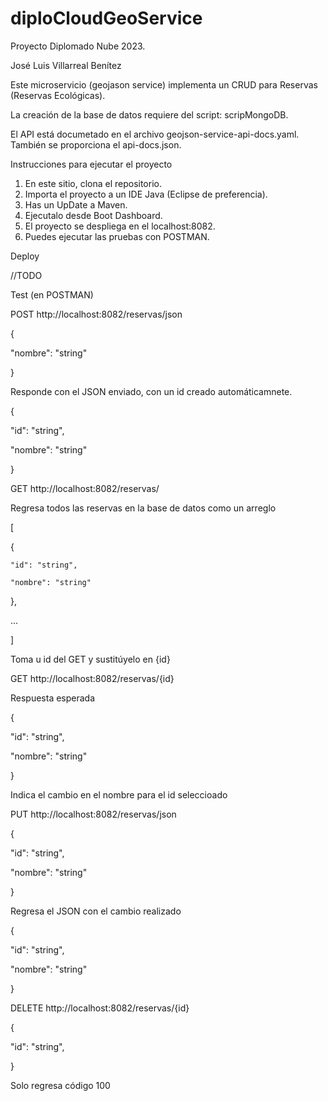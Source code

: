 # diploCloudGeoService
Proyecto Diplomado Nube 2023.

José Luis Villarreal Benítez

Este microservicio (geojason service) implementa un CRUD para Reservas (Reservas Ecológicas).

La creación de la base de datos requiere del script: scripMongoDB.

El API está documetado en el archivo geojson-service-api-docs.yaml. También se proporciona el api-docs.json.


Instrucciones para ejecutar el proyecto

1. En este sitio, clona el repositorio.
2. Importa el proyecto a un IDE Java (Eclipse de preferencia).
3. Has un UpDate a Maven.
4. Ejecutalo desde Boot Dashboard.
5. El proyecto se despliega en el localhost:8082.
6. Puedes ejecutar las pruebas con POSTMAN.



Deploy

//TODO


Test (en POSTMAN)

POST http://localhost:8082/reservas/json

{

  "nombre": "string"
  
}

Responde con el JSON enviado, con un id creado automáticamnete.

{

  "id": "string",
  
  "nombre": "string"
  
}


GET http://localhost:8082/reservas/

Regresa todos las reservas en la base de datos como un arreglo

[

  {
  
    "id": "string",
    
    "nombre": "string"
    
  },
  
  ...
  
]



Toma u id del GET y sustitúyelo en {id}

GET http://localhost:8082/reservas/{id}

Respuesta esperada

{

  "id": "string",
  
  "nombre": "string"
  
}

Indica el cambio en el nombre para el id seleccioado

PUT http://localhost:8082/reservas/json

{

  "id": "string",
  
  "nombre": "string"
  
}

Regresa el JSON con el cambio realizado

{

  "id": "string",
  
  "nombre": "string"
  
}


DELETE http://localhost:8082/reservas/{id}

{

  "id": "string",
  
}


Solo regresa código 100


